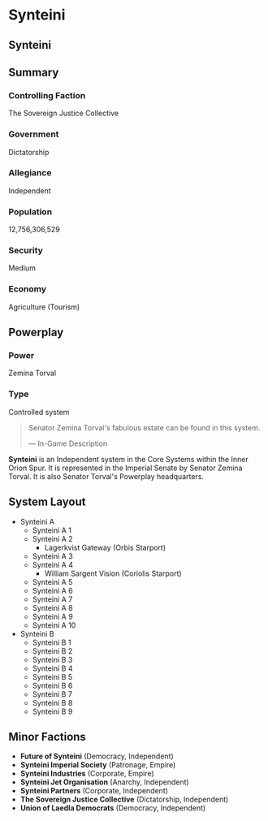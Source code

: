 # Synteini
## Synteini

		

## Summary

### Controlling Faction

The Sovereign Justice Collective

### Government

Dictatorship

### Allegiance

Independent

### Population

12,756,306,529

### Security

Medium

### Economy

Agriculture (Tourism)

## Powerplay

### Power

Zemina Torval

### Type

Controlled system

> 
> 
> Senator Zemina Torval's fabulous estate can be found in this system.
> 
> 
> — In-Game Description
> 

**Synteini** is an Independent system in the Core Systems within the Inner Orion Spur. It is represented in the Imperial Senate by Senator Zemina Torval. It is also Senator Torval's Powerplay headquarters.

## System Layout

- Synteini A
    - Synteini A 1
    - Synteini A 2
        - Lagerkvist Gateway (Orbis Starport)
    - Synteini A 3
    - Synteini A 4
        - William Sargent Vision (Coriolis Starport)
    - Synteini A 5
    - Synteini A 6
    - Synteini A 7
    - Synteini A 8
    - Synteini A 9
    - Synteini A 10
- Synteini B
    - Synteini B 1
    - Synteini B 2
    - Synteini B 3
    - Synteini B 4
    - Synteini B 5
    - Synteini B 6
    - Synteini B 7
    - Synteini B 8
    - Synteini B 9

## Minor Factions

- **Future of Synteini** (Democracy, Independent)
- **Synteini Imperial Society** (Patronage, Empire)
- **Synteini Industries** (Corporate, Empire)
- **Synteini Jet Organisation** (Anarchy, Independent)
- **Synteini Partners** (Corporate, Independent)
- **The Sovereign Justice Collective** (Dictatorship, Independent)
- **Union of Laedla Democrats** (Democracy, Independent)
